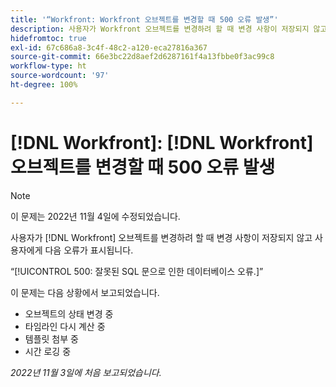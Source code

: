 ```yaml
---
title: '“Workfront: Workfront 오브젝트를 변경할 때 500 오류 발생”'
description: 사용자가 Workfront 오브젝트를 변경하려 할 때 변경 사항이 저장되지 않고 사용자에게 오류가 표시됨
hidefromtoc: true
exl-id: 67c686a8-3c4f-48c2-a120-eca27816a367
source-git-commit: 66e3bc22d8aef2d6287161f4a13fbbe0f3ac99c8
workflow-type: ht
source-wordcount: '97'
ht-degree: 100%

---
```


# [!DNL Workfront]: [!DNL Workfront] 오브젝트를 변경할 때 500 오류 발생

>[!NOTE]
>
>이 문제는 2022년 11월 4일에 수정되었습니다.

사용자가 [!DNL Workfront] 오브젝트를 변경하려 할 때 변경 사항이 저장되지 않고 사용자에게 다음 오류가 표시됩니다.

“[!UICONTROL 500: 잘못된 SQL 문으로 인한 데이터베이스 오류.]”

이 문제는 다음 상황에서 보고되었습니다.

* 오브젝트의 상태 변경 중
* 타임라인 다시 계산 중
* 템플릿 첨부 중
* 시간 로깅 중

_2022년 11월 3일에 처음 보고되었습니다._
